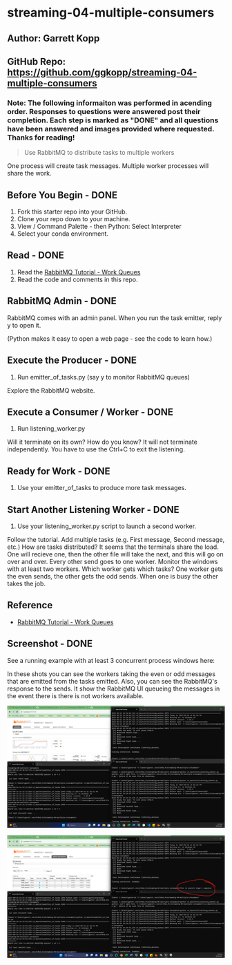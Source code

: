 # streaming-04-multiple-consumers

## Author: Garrett Kopp 
## GitHub Repo: https://github.com/ggkopp/streaming-04-multiple-consumers

### Note: The following informaiton was performed in acending order. Responses to questions were answered post their completion. Each step is marked as "DONE" and all questions have been answered and images provided where requested. Thanks for reading! 

> Use RabbitMQ to distribute tasks to multiple workers

One process will create task messages. Multiple worker processes will share the work. 


## Before You Begin - DONE

1. Fork this starter repo into your GitHub.
1. Clone your repo down to your machine.
1. View / Command Palette - then Python: Select Interpreter
1. Select your conda environment. 

## Read - DONE

1. Read the [RabbitMQ Tutorial - Work Queues](https://www.rabbitmq.com/tutorials/tutorial-two-python.html)
1. Read the code and comments in this repo.

## RabbitMQ Admin - DONE

RabbitMQ comes with an admin panel. When you run the task emitter, reply y to open it. 

(Python makes it easy to open a web page - see the code to learn how.)

## Execute the Producer - DONE 

1. Run emitter_of_tasks.py (say y to monitor RabbitMQ queues)

Explore the RabbitMQ website.

## Execute a Consumer / Worker - DONE

1. Run listening_worker.py

Will it terminate on its own? How do you know? It will not terminate independently. You have to use the Ctrl+C to exit the listening. 

## Ready for Work - DONE

1. Use your emitter_of_tasks to produce more task messages.

## Start Another Listening Worker - DONE

1. Use your listening_worker.py script to launch a second worker. 

Follow the tutorial. 
Add multiple tasks (e.g. First message, Second message, etc.)
How are tasks distributed? It seems that the terminals share the load. One will recieve one, then the other file will take the next, and this will go on over and over. Every other send goes to one worker. 
Monitor the windows with at least two workers. 
Which worker gets which tasks? One worker gets the even sends, the other gets the odd sends. When one is busy the other takes the job. 


## Reference

- [RabbitMQ Tutorial - Work Queues](https://www.rabbitmq.com/tutorials/tutorial-two-python.html)


## Screenshot - DONE

See a running example with at least 3 concurrent process windows here:

In these shots you can see the workers taking the even or odd messages that are emitted from the tasks emitted. Also, you can see the RabbitMQ's response to the sends. It show the RabbitMQ UI queueing the messages in the event there is there is not workers available. 

![Alt text](<Multiple Terminal 1.png>)

![Alt text](<Multiple Terminal 2.png>)